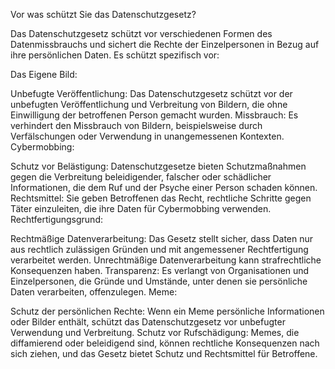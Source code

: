 Vor was schützt Sie das Datenschutzgesetz?

Das Datenschutzgesetz schützt vor verschiedenen Formen des Datenmissbrauchs und sichert die Rechte der Einzelpersonen in Bezug auf ihre persönlichen Daten. Es schützt spezifisch vor:

Das Eigene Bild:

Unbefugte Veröffentlichung: Das Datenschutzgesetz schützt vor der unbefugten Veröffentlichung und Verbreitung von Bildern, die ohne Einwilligung der betroffenen Person gemacht wurden.
Missbrauch: Es verhindert den Missbrauch von Bildern, beispielsweise durch Verfälschungen oder Verwendung in unangemessenen Kontexten.
Cybermobbing:

Schutz vor Belästigung: Datenschutzgesetze bieten Schutzmaßnahmen gegen die Verbreitung beleidigender, falscher oder schädlicher Informationen, die dem Ruf und der Psyche einer Person schaden können.
Rechtsmittel: Sie geben Betroffenen das Recht, rechtliche Schritte gegen Täter einzuleiten, die ihre Daten für Cybermobbing verwenden.
Rechtfertigungsgrund:

Rechtmäßige Datenverarbeitung: Das Gesetz stellt sicher, dass Daten nur aus rechtlich zulässigen Gründen und mit angemessener Rechtfertigung verarbeitet werden. Unrechtmäßige Datenverarbeitung kann strafrechtliche Konsequenzen haben.
Transparenz: Es verlangt von Organisationen und Einzelpersonen, die Gründe und Umstände, unter denen sie persönliche Daten verarbeiten, offenzulegen.
Meme:

Schutz der persönlichen Rechte: Wenn ein Meme persönliche Informationen oder Bilder enthält, schützt das Datenschutzgesetz vor unbefugter Verwendung und Verbreitung.
Schutz vor Rufschädigung: Memes, die diffamierend oder beleidigend sind, können rechtliche Konsequenzen nach sich ziehen, und das Gesetz bietet Schutz und Rechtsmittel für Betroffene.